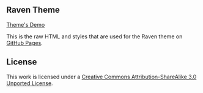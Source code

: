 
## Raven Theme
[Theme's Demo](https://github.com/chauhantirth)

This is the raw HTML and styles that are used for the Raven theme on [GitHub Pages](http://pages.github.com/).

## License


This work is licensed under a [Creative Commons Attribution-ShareAlike 3.0 Unported License](http://creativecommons.org/licenses/by-sa/3.0/).